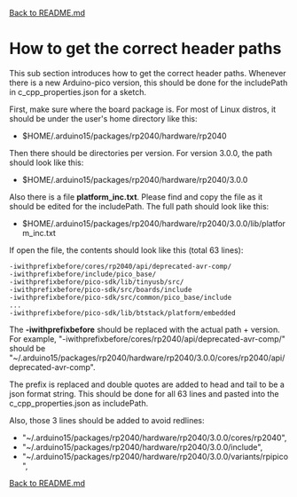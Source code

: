 [Back to README.md](README.md#3-sketch-verification-and-c_cpp_propertiesjson)

# How to get the correct header paths

This sub section introduces how to get the correct header paths. Whenever there is a new Arduino-pico version, this should be done for the includePath in c_cpp_properties.json for a sketch.

First, make sure where the board package is. For most of Linux distros, it should be under the user's home directory like this:
- $HOME/.arduino15/packages/rp2040/hardware/rp2040

Then there should be directories per version. For version 3.0.0, the path should look like this:
- $HOME/.arduino15/packages/rp2040/hardware/rp2040/3.0.0

Also there is a file **platform_inc.txt**. Please find and copy the file as it should be edited for the includePath. 
The full path should look like this:
- $HOME/.arduino15/packages/rp2040/hardware/rp2040/3.0.0/lib/platform_inc.txt

If open the file, the contents should look like this (total 63 lines):
```
-iwithprefixbefore/cores/rp2040/api/deprecated-avr-comp/
-iwithprefixbefore/include/pico_base/
-iwithprefixbefore/pico-sdk/lib/tinyusb/src/
-iwithprefixbefore/pico-sdk/src/boards/include
-iwithprefixbefore/pico-sdk/src/common/pico_base/include
...
-iwithprefixbefore/pico-sdk/lib/btstack/platform/embedded
```

The **-iwithprefixbefore** should be replaced with the actual path + version.
For example, "-iwithprefixbefore/cores/rp2040/api/deprecated-avr-comp/" should be "~/.arduino15/packages/rp2040/hardware/rp2040/3.0.0/cores/rp2040/api/deprecated-avr-comp".

The prefix is replaced and double quotes are added to head and tail to be a json format string. This should be done for all 63 lines and pasted into the c_cpp_properties.json as includePath.

Also, those 3 lines should be added to avoid redlines:
- "~/.arduino15/packages/rp2040/hardware/rp2040/3.0.0/cores/rp2040",
- "~/.arduino15/packages/rp2040/hardware/rp2040/3.0.0/include",
- "~/.arduino15/packages/rp2040/hardware/rp2040/3.0.0/variants/rpipico",


[Back to README.md](README.md#3-sketch-verification-and-c_cpp_propertiesjson)

